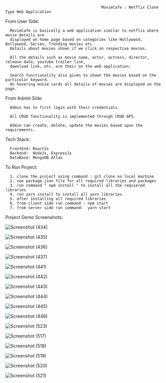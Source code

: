 
                                              MovieCafe : Netflix Clone Type Web Application
                                              
                                              
  
   From User Side: 
  
      MovieCafe is basically a web application similar to netflix where movie details are 
      displayed on home page based on categories like Hollywood, Bollywood, Series, Trending movies etc.
      Details about movies shown if we click on respective movies.

      All the details such as movie name, actor, actress, director, release date, youtube trailer link, 
      download link, etc. are their on the web application.

      Search functionality also given to shown the movies based on the particular keyword.
      On hovering movie cards all details of movies are displayed on the page.

  
   From Admin Side: 
  
      Admin has to first login with their credentials.

      All CRUD functionality is implemented through CRUD API.

      Admin can create, delete, update the movies based upon the requirements.


   Tech Stack:
  
      FrontEnd: ReactJs
      Backend:  NodeJs, ExpressJs
      DataBase: MongoDB Atlas

  
   To Run Project:
   
      1. clone the project using command : git clone on local machine
      2. see package.json file for all required libraries and packages
      3. run command " npm install " to install all the requiered libraries
      4. run yarn install to install all yarn libraries.
      5. after installing all required libraries
      6. from client side run command : npm start
      7. from server side run command:  yarn start
  
  
  
   Project Demo Screenshots: 
                                             
  
  ![Screenshot (434)](https://user-images.githubusercontent.com/65777075/189816492-9d9d43d2-ba9d-4f55-9fe1-9febe39d2811.png)

  ![Screenshot (435)](https://user-images.githubusercontent.com/65777075/189816575-37db11b8-b2cd-4f4f-8d39-301ee49de213.png)
  
  ![Screenshot (436)](https://user-images.githubusercontent.com/65777075/189816611-512e3a90-4e10-406f-b767-e19e0a325580.png)

  ![Screenshot (437)](https://user-images.githubusercontent.com/65777075/189816646-84f0e93e-4632-43cc-b44a-10f62e7d08cc.png)

  ![Screenshot (441)](https://user-images.githubusercontent.com/65777075/189816689-e65799d3-1c6b-4aab-9b85-1229d60fcaab.png)

  ![Screenshot (442)](https://user-images.githubusercontent.com/65777075/189816732-c1501d8b-dca9-495d-9317-2f8938a1e511.png)

  ![Screenshot (443)](https://user-images.githubusercontent.com/65777075/189816790-f041977d-28fc-4ddb-a857-f205af2043a1.png)

  ![Screenshot (444)](https://user-images.githubusercontent.com/65777075/189816822-5127e35d-9d71-441a-b61c-16e9d3e5790a.png)

  ![Screenshot (445)](https://user-images.githubusercontent.com/65777075/189816845-e465bfeb-7390-485d-b867-d1db43825bd0.png)
  
  ![Screenshot (446)](https://user-images.githubusercontent.com/65777075/189818999-abbb42d6-4086-4135-ab46-2367b17767fb.png)
  
  ![Screenshot (523)](https://user-images.githubusercontent.com/65777075/194560604-318b162e-ba18-4a5e-bfdd-5002f79b1187.png)
  
  ![Screenshot (517)](https://user-images.githubusercontent.com/65777075/194560660-62a29fa4-fdad-40bb-ab05-ea63c1711196.png)
  
  ![Screenshot (518)](https://user-images.githubusercontent.com/65777075/194560696-2ab1ff9f-7133-4f2b-a1f6-cbe8add5d227.png)

  ![Screenshot (519)](https://user-images.githubusercontent.com/65777075/194560732-86d1c707-643d-4e87-a4b2-80029cac1604.png)
  
  ![Screenshot (520)](https://user-images.githubusercontent.com/65777075/194560775-ba71a836-d4dc-451b-97f7-ab9979cdf591.png)

  ![Screenshot (521)](https://user-images.githubusercontent.com/65777075/194560807-82f7f723-f9ed-491b-ab0b-695eb4b5de09.png)








  
  
